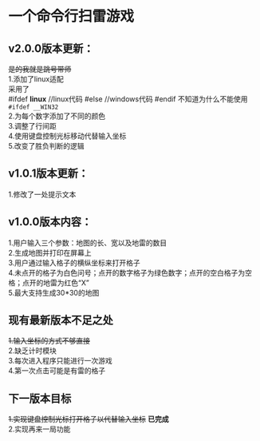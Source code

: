 # 一个命令行扫雷游戏  
## v2.0.0版本更新：  
~~是的我就是跳号带师~~  
1.添加了linux适配  
采用了  
  #ifdef __linux__
  //linux代码
  #else
  //windows代码
  #endif
不知道为什么不能使用`#ifdef __WIN32`  
2.为每个数字添加了不同的颜色  
3.调整了行间距  
4.使用键盘控制光标移动代替输入坐标  
5.改变了胜负判断的逻辑  
## v1.0.1版本更新：<br>
1.修改了一处提示文本<br>
## v1.0.0版本内容：<br>
1.用户输入三个参数：地图的长、宽以及地雷的数目<br>
2.生成地图并打印在屏幕上<br>
3.用户通过输入格子的横纵坐标来打开格子<br>
4.未点开的格子为白色问号；点开的数字格子为绿色数字；点开的空白格子为空格；点开的地雷为红色“X”<br>
5.最大支持生成30*30的地图<br>
## 现有最新版本不足之处<br>
~~1.输入坐标的方式不够直接~~<br>
2.缺乏计时模块<br>
3.每次进入程序只能进行一次游戏<br>
4.第一次点击可能是有雷的格子<br>
## 下一版本目标<br>
~~1.实现键盘控制光标打开格子以代替输入坐标~~    **已完成**<br>
2.实现再来一局功能<br>

